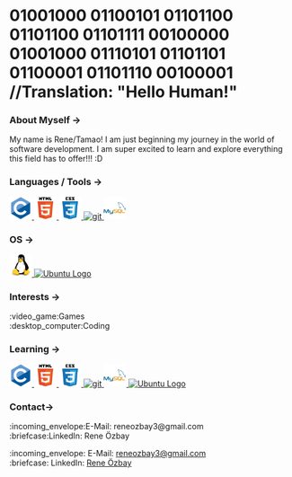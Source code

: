# 01001000 01100101 01101100 01101100 01101111 00100000 01001000 01110101 01101101 01100001 01101110 00100001<br />//Translation: "Hello Human!"

<h3 align="left">About Myself -></h3>

My name is Rene/Tamao! I am just beginning my journey in the world of software development.
I am super excited to learn and explore everything this field has to offer!!! :D

<h3 align="left">Languages / Tools -></h3>

<p align="left">
 <a href="https://www.cprogramming.com/" target="_blank" rel="noreferrer"> <img src="https://raw.githubusercontent.com/devicons/devicon/master/icons/c/c-original.svg" alt="c" width="40" height="40"/> </a> 
<a href="https://www.w3.org/html/" target="_blank" rel="noreferrer"> <img src="https://raw.githubusercontent.com/devicons/devicon/master/icons/html5/html5-original-wordmark.svg" alt="html5" width="40" height="40"/> </a>
<a href="https://www.w3schools.com/css/" target="_blank" rel="noreferrer"> <img src="https://raw.githubusercontent.com/devicons/devicon/master/icons/css3/css3-original-wordmark.svg" alt="css3" width="40" height="40"/> </a>
<a href="https://git-scm.com/" target="_blank" rel="noreferrer"> <img src="https://www.vectorlogo.zone/logos/git-scm/git-scm-icon.svg" alt="git" width="40" height="40"/> </a>
<a href="https://www.mysql.com/" target="_blank" rel="noreferrer"> <img src="https://raw.githubusercontent.com/devicons/devicon/master/icons/mysql/mysql-original-wordmark.svg" alt="mysql" width="40" height="40 background-color: transparent"/> </a>

</p>

<h3 align="left">OS -></h3>

<p align="left"> 
<a href="https://www.linux.org/" target="_blank" rel="noreferrer"> <img src="https://raw.githubusercontent.com/devicons/devicon/master/icons/linux/linux-original.svg" alt="linux" width="40" height="40"/> </a>
<a href="https://private-user-images.githubusercontent.com/128793184/285529102-c1dfec0e-9266-4ed2-be6b-076971588a23.svg?jwt=eyJhbGciOiJIUzI1NiIsInR5cCI6IkpXVCJ9.eyJpc3MiOiJnaXRodWIuY29tIiwiYXVkIjoicmF3LmdpdGh1YnVzZXJjb250ZW50LmNvbSIsImtleSI6ImtleTUiLCJleHAiOjE3MDc2MDYzNzMsIm5iZiI6MTcwNzYwNjA3MywicGF0aCI6Ii8xMjg3OTMxODQvMjg1NTI5MTAyLWMxZGZlYzBlLTkyNjYtNGVkMi1iZTZiLTA3Njk3MTU4OGEyMy5zdmc_WC1BbXotQWxnb3JpdGhtPUFXUzQtSE1BQy1TSEEyNTYmWC1BbXotQ3JlZGVudGlhbD1BS0lBVkNPRFlMU0E1M1BRSzRaQSUyRjIwMjQwMjEwJTJGdXMtZWFzdC0xJTJGczMlMkZhd3M0X3JlcXVlc3QmWC1BbXotRGF0ZT0yMDI0MDIxMFQyMzAxMTNaJlgtQW16LUV4cGlyZXM9MzAwJlgtQW16LVNpZ25hdHVyZT02NjcwNzYyMzhhZjVkZWYwOWNmYmVmNTk1ZTE2NzQwMzc0OTY5YWM3YmUzMWY5ZDE3MjhjZDljMGMxMTUxZDBjJlgtQW16LVNpZ25lZEhlYWRlcnM9aG9zdCZhY3Rvcl9pZD0wJmtleV9pZD0wJnJlcG9faWQ9MCJ9.HfOuGJQ4HpoYkXQ0-JkZVcazDAjY9LZeRWuQxtVLKmk">
  <img src="https://private-user-images.githubusercontent.com/128793184/285529102-c1dfec0e-9266-4ed2-be6b-076971588a23.svg?jwt=eyJhbGciOiJIUzI1NiIsInR5cCI6IkpXVCJ9.eyJpc3MiOiJnaXRodWIuY29tIiwiYXVkIjoicmF3LmdpdGh1YnVzZXJjb250ZW50LmNvbSIsImtleSI6ImtleTUiLCJleHAiOjE3MDc2MDYzNzMsIm5iZiI6MTcwNzYwNjA3MywicGF0aCI6Ii8xMjg3OTMxODQvMjg1NTI5MTAyLWMxZGZlYzBlLTkyNjYtNGVkMi1iZTZiLTA3Njk3MTU4OGEyMy5zdmc_WC1BbXotQWxnb3JpdGhtPUFXUzQtSE1BQy1TSEEyNTYmWC1BbXotQ3JlZGVudGlhbD1BS0lBVkNPRFlMU0E1M1BRSzRaQSUyRjIwMjQwMjEwJTJGdXMtZWFzdC0xJTJGczMlMkZhd3M0X3JlcXVlc3QmWC1BbXotRGF0ZT0yMDI0MDIxMFQyMzAxMTNaJlgtQW16LUV4cGlyZXM9MzAwJlgtQW16LVNpZ25hdHVyZT02NjcwNzYyMzhhZjVkZWYwOWNmYmVmNTk1ZTE2NzQwMzc0OTY5YWM3YmUzMWY5ZDE3MjhjZDljMGMxMTUxZDBjJlgtQW16LVNpZ25lZEhlYWRlcnM9aG9zdCZhY3Rvcl9pZD0wJmtleV9pZD0wJnJlcG9faWQ9MCJ9.HfOuGJQ4HpoYkXQ0-JkZVcazDAjY9LZeRWuQxtVLKmk" width="40" height="40" alt="Ubuntu Logo">
</a>

</p>

<h3 align="left">Interests -></h3>

<p align="left"> :video_game:Games  <br> :desktop_computer:Coding  </p>

<h3 align="left">Learning -></h3>

<p align="left"> 
 <a href="https://www.cprogramming.com/" target="_blank" rel="noreferrer"> <img src="https://raw.githubusercontent.com/devicons/devicon/master/icons/c/c-original.svg" alt="c" width="40" height="40"/> </a>
<a href="https://www.w3.org/html/" target="_blank" rel="noreferrer"> <img src="https://raw.githubusercontent.com/devicons/devicon/master/icons/html5/html5-original-wordmark.svg" alt="html5" width="40" height="40"/> </a>
<a href="https://www.w3schools.com/css/" target="_blank" rel="noreferrer"> <img src="https://raw.githubusercontent.com/devicons/devicon/master/icons/css3/css3-original-wordmark.svg" alt="css3" width="40" height="40"/> </a>
<a href="https://git-scm.com/" target="_blank" rel="noreferrer"> <img src="https://www.vectorlogo.zone/logos/git-scm/git-scm-icon.svg" alt="git" width="40" height="40"/> </a>
<a href="https://www.mysql.com/" target="_blank" rel="noreferrer"> <img src="https://raw.githubusercontent.com/devicons/devicon/master/icons/mysql/mysql-original-wordmark.svg" alt="mysql" width="40" height="40"/> </a>
 <a href="https://private-user-images.githubusercontent.com/128793184/285529102-c1dfec0e-9266-4ed2-be6b-076971588a23.svg?jwt=eyJhbGciOiJIUzI1NiIsInR5cCI6IkpXVCJ9.eyJpc3MiOiJnaXRodWIuY29tIiwiYXVkIjoicmF3LmdpdGh1YnVzZXJjb250ZW50LmNvbSIsImtleSI6ImtleTUiLCJleHAiOjE3MDc2MDYzNzMsIm5iZiI6MTcwNzYwNjA3MywicGF0aCI6Ii8xMjg3OTMxODQvMjg1NTI5MTAyLWMxZGZlYzBlLTkyNjYtNGVkMi1iZTZiLTA3Njk3MTU4OGEyMy5zdmc_WC1BbXotQWxnb3JpdGhtPUFXUzQtSE1BQy1TSEEyNTYmWC1BbXotQ3JlZGVudGlhbD1BS0lBVkNPRFlMU0E1M1BRSzRaQSUyRjIwMjQwMjEwJTJGdXMtZWFzdC0xJTJGczMlMkZhd3M0X3JlcXVlc3QmWC1BbXotRGF0ZT0yMDI0MDIxMFQyMzAxMTNaJlgtQW16LUV4cGlyZXM9MzAwJlgtQW16LVNpZ25hdHVyZT02NjcwNzYyMzhhZjVkZWYwOWNmYmVmNTk1ZTE2NzQwMzc0OTY5YWM3YmUzMWY5ZDE3MjhjZDljMGMxMTUxZDBjJlgtQW16LVNpZ25lZEhlYWRlcnM9aG9zdCZhY3Rvcl9pZD0wJmtleV9pZD0wJnJlcG9faWQ9MCJ9.HfOuGJQ4HpoYkXQ0-JkZVcazDAjY9LZeRWuQxtVLKmk">
  <img src="https://private-user-images.githubusercontent.com/128793184/285529102-c1dfec0e-9266-4ed2-be6b-076971588a23.svg?jwt=eyJhbGciOiJIUzI1NiIsInR5cCI6IkpXVCJ9.eyJpc3MiOiJnaXRodWIuY29tIiwiYXVkIjoicmF3LmdpdGh1YnVzZXJjb250ZW50LmNvbSIsImtleSI6ImtleTUiLCJleHAiOjE3MDc2MDYzNzMsIm5iZiI6MTcwNzYwNjA3MywicGF0aCI6Ii8xMjg3OTMxODQvMjg1NTI5MTAyLWMxZGZlYzBlLTkyNjYtNGVkMi1iZTZiLTA3Njk3MTU4OGEyMy5zdmc_WC1BbXotQWxnb3JpdGhtPUFXUzQtSE1BQy1TSEEyNTYmWC1BbXotQ3JlZGVudGlhbD1BS0lBVkNPRFlMU0E1M1BRSzRaQSUyRjIwMjQwMjEwJTJGdXMtZWFzdC0xJTJGczMlMkZhd3M0X3JlcXVlc3QmWC1BbXotRGF0ZT0yMDI0MDIxMFQyMzAxMTNaJlgtQW16LUV4cGlyZXM9MzAwJlgtQW16LVNpZ25hdHVyZT02NjcwNzYyMzhhZjVkZWYwOWNmYmVmNTk1ZTE2NzQwMzc0OTY5YWM3YmUzMWY5ZDE3MjhjZDljMGMxMTUxZDBjJlgtQW16LVNpZ25lZEhlYWRlcnM9aG9zdCZhY3Rvcl9pZD0wJmtleV9pZD0wJnJlcG9faWQ9MCJ9.HfOuGJQ4HpoYkXQ0-JkZVcazDAjY9LZeRWuQxtVLKmk" width="40" height="40" alt="Ubuntu Logo">
</a>

 </p>

<h3 align="left">Contact-></h3>

<p align="left"> :incoming_envelope:E-Mail: reneozbay3@gmail.com <br> :briefcase:LinkedIn: Rene Özbay </p>

<p align="left">
  :incoming_envelope: E-Mail: <a href="mailto:reneozbay3@gmail.com">reneozbay3@gmail.com</a> <br>
  :briefcase: LinkedIn: <a href="https://www.linkedin.com/search/results/all/?fetchDeterministicClustersOnly=true&heroEntityKey=urn%3Ali%3Afsd_profile%3AACoAADoO8y8B0fcGt__SekAyC2uux-gbqwGDZPM&keywords=rene%20%C3%B6zbay&origin=RICH_QUERY_SUGGESTION&position=0&searchId=66cf4262-cd7d-4819-8664-47aa99061682&sid=1JE&spellCorrectionEnabled=false">Rene Özbay</a>
</p>
